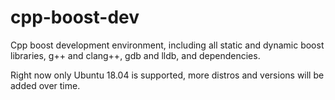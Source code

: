 # cpp-boost-dev
Cpp boost development environment, including all static and dynamic boost libraries, g++ and clang++, gdb and lldb, and dependencies.

Right now only Ubuntu 18.04 is supported, more distros and versions will be added over time.
